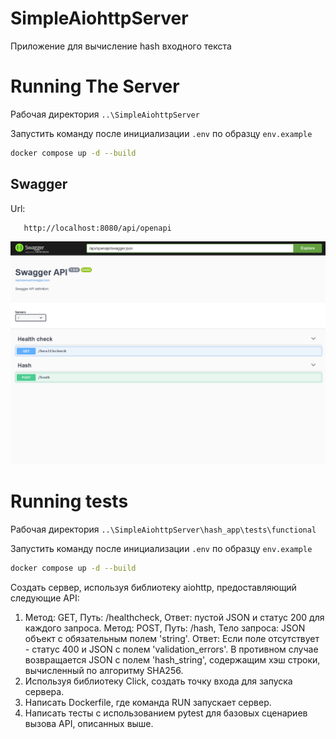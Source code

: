 # SimpleAiohttpServer

Приложение для вычисление hash входного текста

# Running The Server

Рабочая директория `..\SimpleAiohttpServer`

Запустить команду после инициализации `.env` по образцу `env.example`

```bash
docker compose up -d --build
```

## Swagger

Url:

```
   http://localhost:8080/api/openapi
```

![hash_app_swagger](docs/hash_app_swagger.png)


# Running tests

Рабочая директория `..\SimpleAiohttpServer\hash_app\tests\functional`

Запустить команду после инициализации `.env` по образцу `env.example`

```bash
docker compose up -d --build
```

Создать сервер, используя библиотеку aiohttp, предоставляющий следующие API:
1. Метод: GET, Путь: /healthcheck, Ответ: пустой JSON и статус 200 для каждого запроса.
   Метод: POST, Путь: /hash, Тело запроса: JSON объект с обязательным полем 'string'. Ответ: Если поле отсутствует - статус 400 и JSON с полем 'validation_errors'. В противном случае возвращается JSON с полем 'hash_string', содержащим хэш строки, вычисленный по алгоритму SHA256.
2. Используя библиотеку Click, создать точку входа для запуска сервера.
3. Написать Dockerfile, где команда RUN запускает сервер.
4. Написать тесты с использованием pytest для базовых сценариев вызова API, описанных выше.